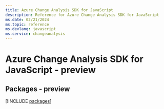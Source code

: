 ```yaml
---
title: Azure Change Analysis SDK for JavaScript
description: Reference for Azure Change Analysis SDK for JavaScript
ms.date: 02/21/2024
ms.topic: reference
ms.devlang: javascript
ms.service: changeanalysis
---
```

# Azure Change Analysis SDK for JavaScript - preview
## Packages - preview
[!INCLUDE [packages](change-analysis-index.md)]